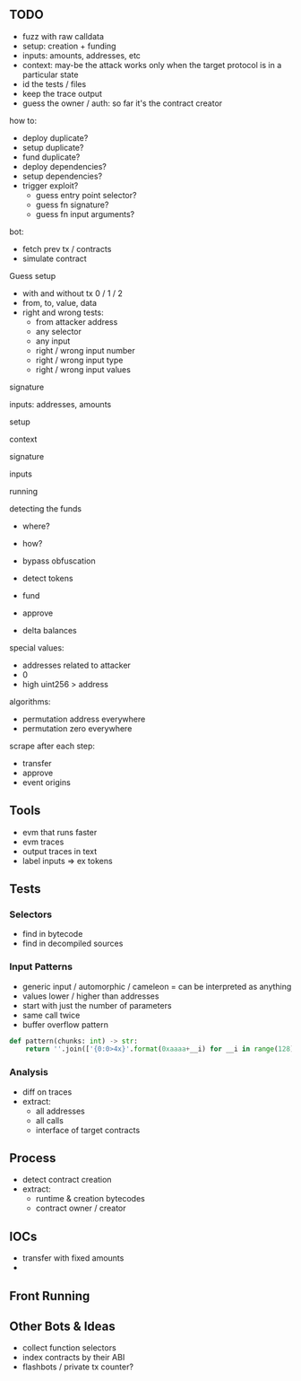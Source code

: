 ## TODO

- fuzz with raw calldata
- setup: creation + funding
- inputs: amounts, addresses, etc
- context: may-be the attack works only when the target protocol is in a particular state
- id the tests / files
- keep the trace output
- guess the owner / auth: so far it's the contract creator

how to:
- deploy duplicate?
- setup duplicate?
- fund duplicate?
- deploy dependencies?
- setup dependencies?
- trigger exploit?
  - guess entry point selector?
  - guess fn signature?
  - guess fn input arguments?

bot:
- fetch prev tx / contracts
- simulate contract

Guess setup
- with and without tx 0 / 1 / 2
- from, to, value, data
- right and wrong tests:
  - from attacker address
  - any selector
  - any input
  - right / wrong input number
  - right / wrong input type
  - right / wrong input values

signature

inputs: addresses, amounts

setup

context

signature

inputs

running

detecting the funds

- where?
- how?

- bypass obfuscation

- detect tokens
- fund
- approve
- delta balances

special values:

- addresses related to attacker
- 0
- high uint256 > address

algorithms:

- permutation address everywhere
- permutation zero everywhere

scrape after each step:

- transfer
- approve
- event origins

## Tools

- evm that runs faster
- evm traces
- output traces in text
- label inputs => ex tokens

## Tests

### Selectors

- find in bytecode
- find in decompiled sources

### Input Patterns

- generic input / automorphic / cameleon = can be interpreted as anything
- values lower / higher than addresses
- start with just the number of parameters
- same call twice
- buffer overflow pattern

```python
def pattern(chunks: int) -> str:
    return ''.join(['{0:0>4x}'.format(0xaaaa+__i) for __i in range(128)])
```

### Analysis

- diff on traces
- extract:
  - all addresses
  - all calls
  - interface of target contracts

## Process

- detect contract creation
- extract:
  - runtime & creation bytecodes
  - contract owner / creator

## IOCs

- transfer with fixed amounts
- 

## Front Running

## Other Bots & Ideas

- collect function selectors
- index contracts by their ABI
- flashbots / private tx counter?
